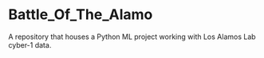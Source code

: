 # Battle_Of_The_Alamo
A repository that houses a Python ML project working with Los Alamos Lab cyber-1 data.
